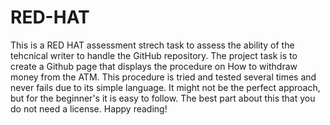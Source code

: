 # RED-HAT
This is a RED HAT assessment strech task to assess the ability of the tehcnical writer to handle the GitHub repository. 
The project task is to create a Github page that displays the procedure on How to withdraw money from the ATM. 
This procedure is tried and tested several times and never fails due to its simple language. It might not be the perfect approach, but for the beginner's it is easy to follow.
The best part about this that you do not need a license. Happy reading!
